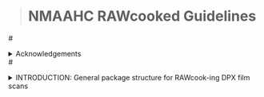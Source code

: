 ># NMAAHC RAWcooked Guidelines 

#<br/>
<details><summary>Acknowledgements</summary>   

#>### These guidelines have been continually updated since first being written 2014. Contributions have come from NMAAHC staff, contractors and interns. We are deeply indebted to the NMAAHC cataloging team their leadership and to many other archives from which these guidelines find inspiration.
#>> #### Contributors to these guidelines, past and present, include in alaphabetical order: Judith Andrews, Ina Archer, Jasmyn Castro, Chialin Chou, Walter Forsberg, Dan Finn, Emily Houf, AJ Lawrence, Bleakley McDowell, Bryan Miller, CK Ming, Emily Nabasny.
#>>> ##### Apologies to anyone we missed! Send us your name!
#</details>
#<br/>

<details><summary>INTRODUCTION: General package structure for RAWcook-ing DPX film scans</summary>

>### This intro section describes general package structure for directories of DPX film scans and files designated to be attachements in the Matroska container created via RAWcooked. 
>#### Tags will be discussed later.  

<br/>
The most general directory structure for DPX films scans and attachments is:

<img src="images/DPX_directoryStructure.png"

</details>